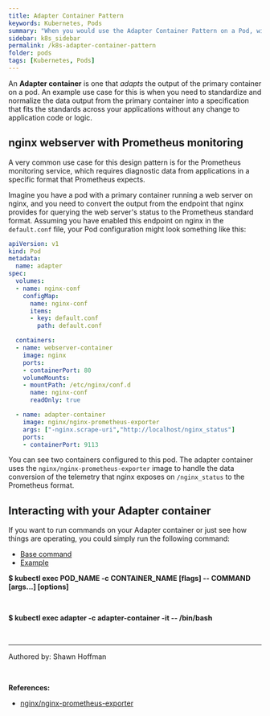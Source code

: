 ```yaml
---
title: Adapter Container Pattern
keywords: Kubernetes, Pods
summary: "When you would use the Adapter Container Pattern on a Pod, with examples"
sidebar: k8s_sidebar
permalink: /k8s-adapter-container-pattern
folder: pods
tags: [Kubernetes, Pods]
---
```


An **Adapter container** is one that *adapts* the output of the primary container on a pod. An example use case for this is when you need to standardize and normalize the data output from the primary container into a specification that fits the standards across your applications without any change to application code or logic.

## nginx webserver with Prometheus monitoring

A very common use case for this design pattern is for the Prometheus monitoring service, which requires diagnostic data from applications in a specific format that Prometheus expects.

Imagine you have a pod with a primary container running a web server on nginx, and you need to convert the output from the endpoint that nginx provides for querying the web server's status to the Prometheus standard format. Assuming you have enabled this endpoint on nginx in the `default.conf` file, your Pod configuration might look something like this:

```yaml
apiVersion: v1
kind: Pod
metadata:
  name: adapter
spec:
  volumes:
  - name: nginx-conf
    configMap:
      name: nginx-conf
      items:
      - key: default.conf
        path: default.conf

  containers:
  - name: webserver-container
    image: nginx
    ports:
    - containerPort: 80
    volumeMounts:
    - mountPath: /etc/nginx/conf.d
      name: nginx-conf
      readOnly: true

  - name: adapter-container
    image: nginx/nginx-prometheus-exporter
    args: ["-nginx.scrape-uri","http://localhost/nginx_status"]
    ports:
    - containerPort: 9113
```

You can see two containers configured to this pod. The adapter container uses the `nginx/nginx-prometheus-exporter` image to handle the data conversion of the telemetry that nginx exposes on `/nginx_status` to the Prometheus format.

## Interacting with your Adapter container

If you want to run commands on your Adapter container or just see how things are operating, you could simply run the following command:

<ul id="profileTabs" class="nav nav-tabs">
    <li class="active"><a href="#baseCommand" data-toggle="tab">Base command</a></li>
    <li><a href="#example" data-toggle="tab">Example</a></li>
</ul>
  <div class="tab-content">
<div role="tabpanel" class="tab-pane active" id="baseCommand">
    <p><b>$ kubectl exec POD_NAME -c CONTAINER_NAME [flags] -- COMMAND [args...] [options] </b></p><br>
</div>

<div role="tabpanel" class="tab-pane" id="example">
    <p><b>$ kubectl exec adapter -c adapter-container -it -- /bin/bash </b></p></div><br>
</div>

---

Authored by: Shawn Hoffman

<br>

**References:**

- [nginx/nginx-prometheus-exporter](https://hub.docker.com/r/nginx/nginx-prometheus-exporter)
